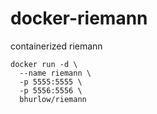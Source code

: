 # docker-riemann
containerized riemann

```
docker run -d \
  --name riemann \
  -p 5555:5555 \
  -p 5556:5556 \
  bhurlow/riemann
```
